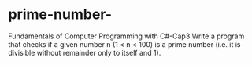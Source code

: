 # prime-number-
Fundamentals of Computer Programming with C#-Cap3
Write a program that checks if a given number n (1 < n < 100) is a
prime number (i.e. it is divisible without remainder only to itself and 1).
